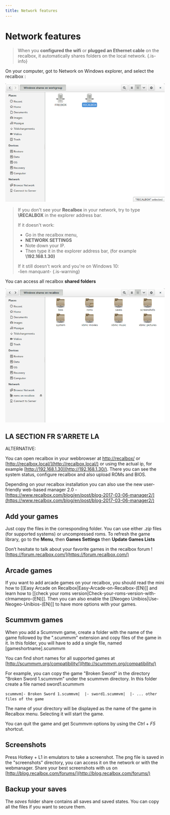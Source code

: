 ```yaml
---
title: Network features
---
```


# Network features


>When you **configured the wifi** or **plugged an Ethernet cable** on the recalbox, it automatically shares folders on the local network. 
{.is-info}

On your computer, got to Network on Windows explorer, and select the recalbox :

![](/migration-images/basic-manual/getting-started/recalbox-network1.jpg)


>If you don't see your **Recalbox** in your network, try to type **\\RECALBOX** in the explorer address bar. 
>
>If it doesn't work:
>
>* Go in the recalbox menu, 
>* **NETWORK SETTINGS**
>* Note down your IP. 
>* Then type it in the explorer address bar,  \(for example **\\192.168.1.30\)**
>
>If it still doesn't work and you're on Windows 10:  
>-lien manquant-
{.is-warning}

You can access all recalbox **shared folders** 

![](/migration-images/basic-manual/getting-started/recalbox-network2.jpg)

## ​LA SECTION FR S'ARRETE LA



ALTERNATIVE:

You can open recalbox in your webbrowser at [http://recalbox/](http://recalbox/) or [http://recalbox.local/](http://recalbox.local/) or using the actual ip, for example [http://192.168.1.30](http://192.168.1.30/). There you can see the system status, configure recalbox and also upload ROMs and BIOS.

Depending on your recalbox installation you can also use the new user-friendly web-based manager 2.0 - [https://www.recalbox.com/blog/en/post/blog-2017-03-06-manager2/](https://www.recalbox.com/blog/en/post/blog-2017-03-06-manager2/)​

## Add your games

Just copy the files in the corresponding folder. You can use either _.zip_ files \(for supported systems\) or uncompressed roms. To refresh the game library, go to the **Menu**, then **Games Settings** then **Update Games Lists**

Don’t hesitate to talk about your favorite games in the recalbox forum ! [https://forum.recalbox.com/](https://forum.recalbox.com/)

## Arcade games

​If you want to add arcade games on your recalbox, you should read the mini how to \[\[Easy Arcade on Recalbox\|Easy-Arcade-on-Recalbox-\(EN\)\]\] and learn how to \[\[check your roms version\|Check-your-roms-version-with-clrmamepro-\(EN\)\]\]. Then you can also enable the \[\[Neogeo Unibios\|Use-Neogeo-Unibios-\(EN\)\]\] to have more options with your games.

## Scummvm games

When you add a Scummvm game, create a folder with the name of the game followed by the ".scummvm" extension and copy files of the game in it. In this folder, you will have to add a single file, named \[gameshortname\].scummvm

You can find short names for all supported games at [http://scummvm.org/compatibility/](http://scummvm.org/compatibility/)​

For example, you can copy the game "Broken Sword" in the directory "Broken Sword 1.scummvm" under the scummvm directory. In this folder create a file named sword1.scummvm

```text
scummvm|- Broken Sword 1.scummvm|  |- sword1.scummvm|  |- ... other files of the game
```

The name of your directory will be displayed as the name of the game in Recalbox menu. Selecting it will start the game.

You can quit the game and get Scummvm options by using the _Ctrl_ + _F5_ shortcut.

## Screenshots

Press Hotkey + L1 in emulators to take a screenshot. The png file is saved in the "screenshots" directory, you can access it on the network or with the webmanager. Share your best screenshots with us on [http://blog.recalbox.com/forums/](http://blog.recalbox.com/forums/)​

## Backup your saves

The _saves_ folder share contains all saves and saved states. You can copy all the files if you want to secure them.

